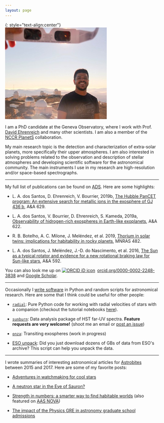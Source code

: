 ```yaml
---
layout: page
---
```


{: style="text-align:center"}
![leonardo-dos-santos](images/profile.jpeg "Leonardo A. dos Santos")

I am a PhD candidate at the Geneva Observatory, where I work with Prof. [David Ehrenreich](https://obswww.unige.ch/~ehrenrei/homepage/Welcome.html) and many other scientists. I am also a member of the [NCCR PlanetS](http://nccr-planets.ch) collaboration.

My main research topic is the detection and characterization of extra-solar planets, more specifically their upper atmospheres. I am also interested in solving problems related to the observation and description of stellar atmospheres and developing scientific software for the astronomical community. The main instruments I use in my research are high-resolution and/or space-based spectrographs.

---

My full list of publications can be found on [ADS](https://ui.adsabs.harvard.edu/search/q=author%3A%22dos%20Santos%2C%20L.%20A.%22%20AND%20database%3Aastronomy&sort=date%20desc%2C%20bibcode%20desc&p_=0). Here are some highlights:

* L. A. dos Santos, D. Ehrenreich, V. Bourrier, 2019b, [The Hubble PanCET program: An extensive search for metallic ions in the exosphere of GJ 436 b](https://ui.adsabs.harvard.edu/abs/2019arXiv190705906D/abstract), A&A 629.

* L. A. dos Santos, V. Bourrier, D. Ehrenreich, S. Kameda, 2019a, [Observability of hidrogen-rich exospheres in Earth-like exoplanets](https://ui.adsabs.harvard.edu/abs/2019A%26A...622A..46D/abstract), A&A 622.

* R. B. Botelho, A. C. Milone, J. Meléndez, et al. 2019, [Thorium in solar twins: implications for habitability in rocky planets](https://ui.adsabs.harvard.edu/abs/2019MNRAS.482.1690B/abstract), MNRAS 482.

* L. A. dos Santos, J. Meléndez, J.-D. do Nascimento, et al. 2016, [The Sun as a typical rotator and evidence for a new rotational braking law for Sun-like stars](https://ui.adsabs.harvard.edu/abs/2016A%26A...592A.156D/abstract), A&A 592.

You can also look me up on <a href="https://orcid.org/0000-0002-2248-3838" target="orcid.widget" rel="noopener noreferrer" style="vertical-align:top;"><img src="https://orcid.org/sites/default/files/images/orcid_16x16.png" style="width:1em;margin-right:.5em;" alt="ORCID iD icon">orcid.org/0000-0002-2248-3838</a> and <a href="https://scholar.google.com/citations?user=qtgZdFIAAAAJ">Google Scholar</a>.

---

Occasionally I [write software](https://github.com/ladsantos) in Python and random scripts for astronomical research. Here are some that I think could be useful for other people:

* [`radial`](https://github.com/ladsantos/radial): Pure Python code for working with radial velocities of stars with a  companion (checkout the tutorial notebooks [here](https://github.com/ladsantos/RV_PS2017)).

* [`sunburn`](https://github.com/ladsantos/sunburn): Data analysis package of HST far-UV spectra. **Feature requests are very welcome!** (shoot me an email or [post an issue](https://github.com/ladsantos/sunburn/issues))

* [`onza`](https://github.com/ladsantos/onza): Transiting exospheres (work in progress)

* [ESO unpack](https://github.com/ladsantos/ESO_unpack): Did you just download dozens of GBs of data from ESO's archive? This script can help you unpack the data.

---

I wrote summaries of interesting astronomical articles for [Astrobites](https://astrobites.org) between 2015 and 2017. Here are some of my favorite posts:

* [Adventures in watchmaking for cool stars](https://astrobites.org/2017/07/03/adventures-in-watchmaking-for-cool-stars/)

* [A neutron star in the Eye of Sauron?](https://astrobites.org/2017/03/24/a-neutron-star-in-the-eye-of-sauron/)

* [Strength in numbers: a smarter way to find habitable worlds](https://astrobites.org/2017/05/23/strength-in-numbers-a-smarter-way-to-find-habitable-worlds/) (also featured on [AAS NOVA](http://aasnova.org/2017/07/18/strength-in-numbers-a-smarter-way-to-find-habitable-worlds/))

* [The impact of the Physics GRE in astronomy graduate school admissions](https://astrobites.org/2016/09/09/the-impact-of-the-physics-gre-in-astronomy-graduate-admissions/)